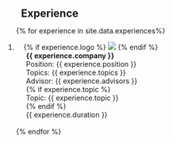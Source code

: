 
<div class="publications">
<ol class="bibliography">

<h2 style="margin:0 10px 0;">Experience</h2>

{% for experience in site.data.experiences%}
<li>
    <div class="pub-row">
        <!-- 左边的列，用于显示公司图标 -->
        <div class="col-sm-3" style="position: relative;padding-right: 15px;padding-left: 15px;">
            {% if experience.logo %} 
            <img src="{{ experience.logo }}" class="teaserexperience img-fluid z-depth-1" style="width=100;height=40%;">
            {% endif %}
        </div>
        <!-- 右边的列，用于显示实习的详细信息 -->
        <div class="col-sm-9" style="position: relative;padding-right: 15px;padding-left: 20px;">
            <div class="title"><strong>{{ experience.company }}</strong></div>
            <div> Position: {{ experience.position }}</div>
            <div>Topics: {{ experience.topics }}</div>
            <div>Advisor: {{ experience.advisors }}</div>
            {% if experience.topic %}
            <div>Topic: {{ experience.topic }}</div>
            {% endif %}
            <div>{{ experience.duration }}</div>
        </div>
    </div>
    <br>
</li>
{% endfor %}


</ol>
</div>

